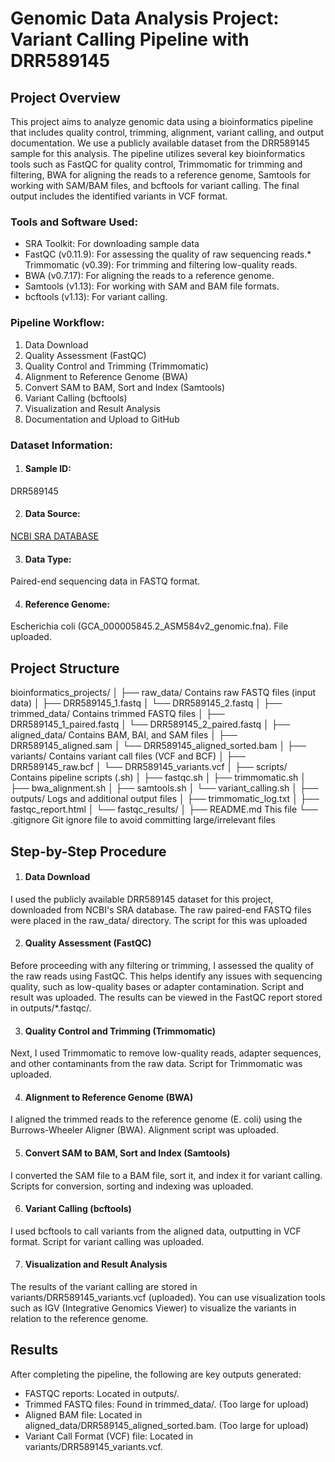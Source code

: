 # Genomic Data Analysis Project: Variant Calling Pipeline with DRR589145

## Project Overview
This project aims to analyze genomic data using a bioinformatics pipeline that includes quality control, trimming, alignment, variant calling, and output documentation. We use a publicly available dataset from the DRR589145 sample for this analysis.
The pipeline utilizes several key bioinformatics tools such as FastQC for quality control, Trimmomatic for trimming and filtering, BWA for aligning the reads to a reference genome, Samtools for working with SAM/BAM files, and bcftools for variant calling. The final output includes the identified variants in VCF format.

### Tools and Software Used:
* SRA Toolkit: For downloading sample data
*	FastQC (v0.11.9): For assessing the quality of raw sequencing reads.*	Trimmomatic (v0.39): For trimming and filtering low-quality reads.
*	BWA (v0.7.17): For aligning the reads to a reference genome.
*	Samtools (v1.13): For working with SAM and BAM file formats.
*	bcftools (v1.13): For variant calling.

### Pipeline Workflow:
1.	Data Download
2.	Quality Assessment (FastQC)
3.	Quality Control and Trimming (Trimmomatic)
4.	Alignment to Reference Genome (BWA)
5.	Convert SAM to BAM, Sort and Index (Samtools)
6.	Variant Calling (bcftools)
7.	Visualization and Result Analysis
8.	Documentation and Upload to GitHub
   
### Dataset Information:
1.	#### Sample ID: 
DRR589145

2.	#### Data Source:
[NCBI SRA DATABASE]( https://trace.ncbi.nlm.nih.gov/Traces/?view=run_browser&acc=DRR589147&display=download)

3.	#### Data Type: 
Paired-end sequencing data in FASTQ format.

4.	#### Reference Genome: 
Escherichia coli (GCA_000005845.2_ASM584v2_genomic.fna). File uploaded.

## Project Structure
bioinformatics_projects/
│
├── raw_data/                 Contains raw FASTQ files (input data)
│   ├── DRR589145_1.fastq
│   └── DRR589145_2.fastq
│
├── trimmed_data/             Contains trimmed FASTQ files
│   ├── DRR589145_1_paired.fastq
│   └── DRR589145_2_paired.fastq
│
├── aligned_data/             Contains BAM, BAI, and SAM files
│   ├── DRR589145_aligned.sam
│   └── DRR589145_aligned_sorted.bam
│
├── variants/                 Contains variant call files (VCF and BCF)
│   ├── DRR589145_raw.bcf
│   └── DRR589145_variants.vcf
│
├── scripts/                  Contains pipeline scripts (.sh)
│   ├── fastqc.sh
│   ├── trimmomatic.sh
│   ├── bwa_alignment.sh
│   ├── samtools.sh
│   └── variant_calling.sh
│
├── outputs/                  Logs and additional output files
│   ├── trimmomatic_log.txt
│   ├── fastqc_report.html
│   └── fastqc_results/
│
├── README.md                 This file
└── .gitignore                Git ignore file to avoid committing large/irrelevant files

## Step-by-Step Procedure
1. #### Data Download
I used the publicly available DRR589145 dataset for this project, downloaded from NCBI's SRA database. The raw paired-end FASTQ files were placed in the raw_data/ directory.
The script for this was uploaded

2. #### Quality Assessment (FastQC)
Before proceeding with any filtering or trimming, I assessed the quality of the raw reads using FastQC. This helps identify any issues with sequencing quality, such as low-quality bases or adapter contamination.
Script and result was uploaded.
The results can be viewed in the FastQC report stored in outputs/*.fastqc/.

3. #### Quality Control and Trimming (Trimmomatic)
Next, I used Trimmomatic to remove low-quality reads, adapter sequences, and other contaminants from the raw data.
Script for Trimmomatic was uploaded.

4. #### Alignment to Reference Genome (BWA)
I aligned the trimmed reads to the reference genome (E. coli) using the Burrows-Wheeler Aligner (BWA).
Alignment script was uploaded.

5. #### Convert SAM to BAM, Sort and Index (Samtools)
I converted the SAM file to a BAM file, sort it, and index it for variant calling.
Scripts for conversion, sorting and indexing was uploaded.

6. #### Variant Calling (bcftools)
I used bcftools to call variants from the aligned data, outputting in VCF format.
Script for variant calling was uploaded.

7. #### Visualization and Result Analysis
The results of the variant calling are stored in variants/DRR589145_variants.vcf (uploaded). You can use visualization tools such as IGV (Integrative Genomics Viewer) to visualize the variants in relation to the reference genome.

## Results
After completing the pipeline, the following are key outputs generated:
*	FASTQC reports: Located in outputs/.
*	Trimmed FASTQ files: Found in trimmed_data/. (Too large for upload)
*	Aligned BAM file: Located in aligned_data/DRR589145_aligned_sorted.bam. (Too large for upload)
*	Variant Call Format (VCF) file: Located in variants/DRR589145_variants.vcf.




